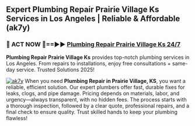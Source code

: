 ## Expert Plumbing Repair Prairie Village Ks Services in Los Angeles | Reliable & Affordable (ak7y)  

<h3>🚿 ACT NOW 🌟==►► <a href="https://tinyurl.com/2ne6vx2x" rel="nofollow">Plumbing Repair Prairie Village Ks 24/7</a></h3>

**Plumbing Repair Prairie Village Ks** provides top-notch plumbing services in Los Angeles. From repairs to installations, enjoy free consultations + same-day service. Trusted Solutions 2025!

[![ak7y](https://i.imgur.com/4PFF4AK.jpeg)](https://tinyurl.com/2ne6vx2x)
When you need **Plumbing Repair in Prairie Village, KS**, you want a reliable, efficient solution. Our expert plumbers offer fast, durable fixes for leaks, clogs, and pipe damage. Pricing depends on materials, labor, and urgency—always transparent, with no hidden fees. The process starts with a thorough inspection, followed by a clear quote, professional repairs, and a final check to ensure quality. Trust skilled hands to keep your plumbing flawless!